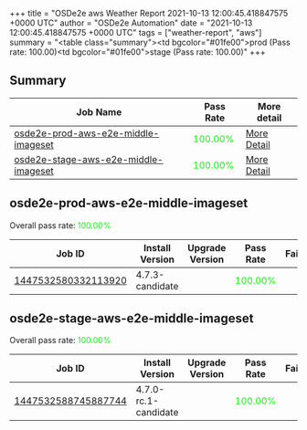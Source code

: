 +++
title = "OSDe2e aws Weather Report 2021-10-13 12:00:45.418847575 +0000 UTC"
author = "OSDe2e Automation"
date = "2021-10-13 12:00:45.418847575 +0000 UTC"
tags = ["weather-report", "aws"]
summary = "<table class=\"summary\"><tr><td bgcolor=\"#01fe00\"></td><td>prod (Pass rate: 100.00)</td></tr><tr><td bgcolor=\"#01fe00\"></td><td>stage (Pass rate: 100.00)</td></tr></table>"
+++
## Summary

| Job Name | Pass Rate | More detail |
|----------|-----------|-------------|
|[osde2e-prod-aws-e2e-middle-imageset](https://prow.ci.openshift.org/?job=osde2e-prod-aws-e2e-middle-imageset)| <span style="color:#01fe00;">100.00%</span>|[More Detail](#osde2e-prod-aws-e2e-middle-imageset)|
|[osde2e-stage-aws-e2e-middle-imageset](https://prow.ci.openshift.org/?job=osde2e-stage-aws-e2e-middle-imageset)| <span style="color:#01fe00;">100.00%</span>|[More Detail](#osde2e-stage-aws-e2e-middle-imageset)|



## osde2e-prod-aws-e2e-middle-imageset

Overall pass rate: <span style="color:#01fe00;">100.00%</span>

| Job ID | Install Version | Upgrade Version | Pass Rate | Failures |
|--------|-----------------|-----------------|-----------|----------|
[1447532580332113920](https://prow.ci.openshift.org/view/gs/origin-ci-test/logs/osde2e-prod-aws-e2e-middle-imageset/1447532580332113920) | 4.7.3-candidate |  | <span style="color:#01fe00;">100.00%</span>|



## osde2e-stage-aws-e2e-middle-imageset

Overall pass rate: <span style="color:#01fe00;">100.00%</span>

| Job ID | Install Version | Upgrade Version | Pass Rate | Failures |
|--------|-----------------|-----------------|-----------|----------|
[1447532588745887744](https://prow.ci.openshift.org/view/gs/origin-ci-test/logs/osde2e-stage-aws-e2e-middle-imageset/1447532588745887744) | 4.7.0-rc.1-candidate |  | <span style="color:#01fe00;">100.00%</span>|




